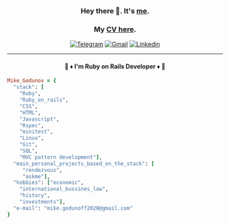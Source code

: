 <div align="center">
 
 ### Hey there 👋. It's [me](https://github.com/Mike2022SPB).
 ### My [CV here](https://mike2022spb.github.io/curriculum_vitae/).
 [![Telegram](https://img.shields.io/badge/Telegram-2CA5E0?style=for-the-badge&logo=telegram&logoColor=white)](https://t.me/mike_godunoff)
[![Gmail](https://img.shields.io/badge/email-D14836?style=for-the-badge&logo=gmail&logoColor=white)](mailto:mike.godunoff2020@gmail.com
)
[![Linkedin](https://img.shields.io/badge/LinkedIn-0077B5?style=for-the-badge&logo=linkedin&logoColor=white)](https://www.linkedin.com/in/mike-godunoff/)
* * *
#### :gem: :diamonds: I'm Ruby on Rails Developer :diamonds: :gem: 


</div>

```ruby
Mike_Godunov = {
  "stack": [
    "Ruby",
    "Ruby_on_rails",
    "CSS",
    "HTML",
    "Javascript",
    "Rspec",
    "minitest",
    "Linux",
    "Git",
    "SQL",
    "MVC pattern development"],
  "main_personal_projects_based_on_the_stack": [
     "rendezvous",
     "askme"],
  "hobbies": ["economic",
    "international_bussines_law",
    "history",
    "investments"],
  "e-mail": "mike.godunoff2020@gmail.com"
} 
```
